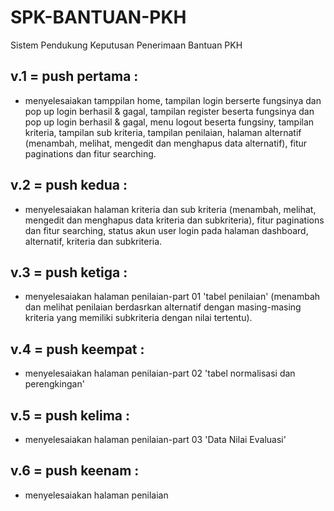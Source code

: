 # SPK-BANTUAN-PKH
Sistem Pendukung Keputusan Penerimaan Bantuan PKH

## v.1 = push pertama : 
- menyelesaiakan tamppilan home, tampilan login berserte fungsinya dan pop up login berhasil & gagal, tampilan register beserta fungsinya dan pop up login berhasil & gagal, menu logout beserta fungsiny, tampilan kriteria, tampilan sub kriteria, tampilan penilaian, halaman alternatif (menambah, melihat, mengedit dan menghapus data alternatif), fitur paginations dan fitur searching.

## v.2 = push kedua : 
- menyelesaiakan halaman kriteria dan sub kriteria (menambah, melihat, mengedit dan menghapus data kriteria dan subkriteria), fitur paginations dan fitur searching, status akun user login pada halaman dashboard, alternatif, kriteria dan subkriteria.

## v.3 = push ketiga : 
- menyelesaiakan halaman penilaian-part 01 'tabel penilaian' (menambah dan melihat penilaian berdasrkan alternatif dengan masing-masing kriteria yang memiliki subkriteria dengan nilai tertentu).

## v.4 = push keempat : 
- menyelesaiakan halaman penilaian-part 02 'tabel normalisasi dan perengkingan'

## v.5 = push kelima : 
- menyelesaiakan halaman penilaian-part 03 'Data Nilai Evaluasi'

## v.6 = push keenam :
- menyelesaiakan halaman penilaian

